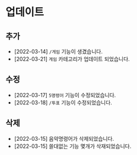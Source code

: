 # 업데이트

## 추가
- [2022-03-14] `/게임` 기능이 생겼습니다.
- [2022-03-21] `게임` 카테고리가 업데이트 되었습니다.

## 수정
- [2022-03-17] `5명령어` 기능이 수정되었습니다.
- [2022-03-18] `/투표` 기능이 수정되었습니다.

## 삭제
- [2022-03-15] 음악명령어가 삭제되었습니다. 
- [2022-03-15] 쓸대없는 기능 몇개가 삭재되었습니다.
